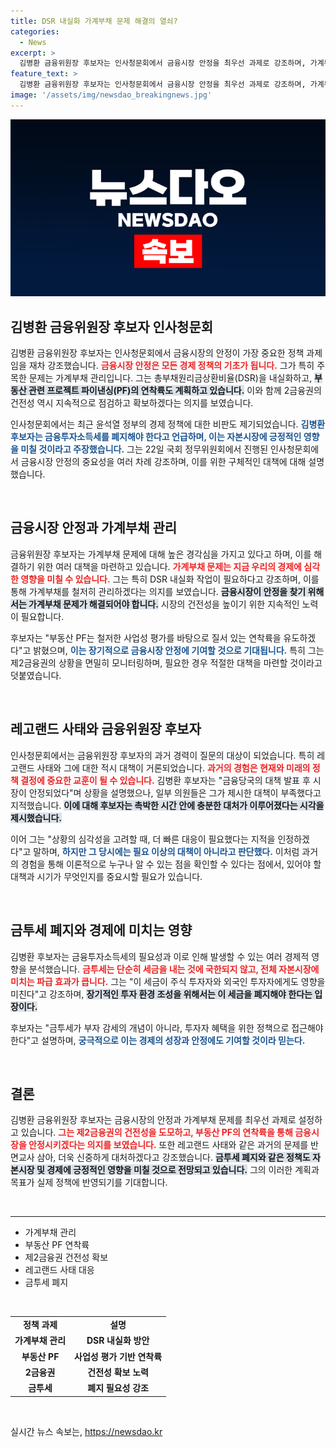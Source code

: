 ```yaml
---
title: DSR 내실화 가계부채 문제 해결의 열쇠?
categories:
  - News
excerpt: >
  김병환 금융위원장 후보자는 인사청문회에서 금융시장 안정을 최우선 과제로 강조하며, 가계부채 관리와 부동산 PF 연착륙 필요성을 언급했다. 레고랜드 사태에 대한 야당의 지적 속에서도 금투세 폐지의 필요성을 주장, 경제 정책에 대한 전반적인 경과를 돌아보았다. 클릭 유도!
feature_text: >
  김병환 금융위원장 후보자는 인사청문회에서 금융시장 안정을 최우선 과제로 강조하며, 가계부채 관리와 부동산 PF 연착륙 필요성을 언급했다. 레고랜드 사태에 대한 야당의 지적 속에서도 금투세 폐지의 필요성을 주장, 경제 정책에 대한 전반적인 경과를 돌아보았다. 클릭 유도!
image: '/assets/img/newsdao_breakingnews.jpg'
---
```


<p><img src="/assets/img/newsdao_breakingnews.jpg" alt="ranknews 속보" /></p>

<h2 data-ke-size="size26">김병환 금융위원장 후보자 인사청문회</h2>

<p data-ke-size="size16">김병환 금융위원장 후보자는 인사청문회에서 금융시장의 안정이 가장 중요한 정책 과제임을 재차 강조했습니다. <b><span style="color: #ee2323;">금융시장 안정은 모든 경제 정책의 기초가 됩니다.</span></b> 그가 특히 주목한 문제는 가계부채 관리입니다. 그는 총부채원리금상환비율(DSR)을 내실화하고, <b><span style="background-color: #21538527;">부동산 관련 프로젝트 파이낸싱(PF)의 연착륙도 계획하고 있습니다.</span></b> 이와 함께 2금융권의 건전성 역시 지속적으로 점검하고 확보하겠다는 의지를 보였습니다.</p>

<p data-ke-size="size16">인사청문회에서는 최근 윤석열 정부의 경제 정책에 대한 비판도 제기되었습니다. <b><span style="color: #1a5490;">김병환 후보자는 금융투자소득세를 폐지해야 한다고 언급하며, 이는 자본시장에 긍정적인 영향을 미칠 것이라고 주장했습니다.</span></b> 그는 22일 국회 정무위원회에서 진행된 인사청문회에서 금융시장 안정의 중요성을 여러 차례 강조하며, 이를 위한 구체적인 대책에 대해 설명했습니다.</p>

<p data-ke-size="size16">&nbsp;</p>

<h2 data-ke-size="size26">금융시장 안정과 가계부채 관리</h2>

<p data-ke-size="size16">금융위원장 후보자는 가계부채 문제에 대해 높은 경각심을 가지고 있다고 하며, 이를 해결하기 위한 여러 대책을 마련하고 있습니다. <b><span style="color: #ee2323;">가계부채 문제는 지금 우리의 경제에 심각한 영향을 미칠 수 있습니다.</span></b> 그는 특히 DSR 내실화 작업이 필요하다고 강조하며, 이를 통해 가계부채를 철저히 관리하겠다는 의지를 보였습니다. <b><span style="background-color: #21538527;">금융시장이 안정을 찾기 위해서는 가계부채 문제가 해결되어야 합니다.</span></b> 시장의 건전성을 높이기 위한 지속적인 노력이 필요합니다.</p>

<p data-ke-size="size16">후보자는 "부동산 PF는 철저한 사업성 평가를 바탕으로 질서 있는 연착륙을 유도하겠다"고 밝혔으며, <b><span style="color: #1a5490;">이는 장기적으로 금융시장 안정에 기여할 것으로 기대됩니다.</span></b> 특히 그는 제2금융권의 상황을 면밀히 모니터링하며, 필요한 경우 적절한 대책을 마련할 것이라고 덧붙였습니다.</p>

<p data-ke-size="size16">&nbsp;</p>

<h2 data-ke-size="size26">레고랜드 사태와 금융위원장 후보자</h2>

<p data-ke-size="size16">인사청문회에서는 금융위원장 후보자의 과거 경력이 질문의 대상이 되었습니다. 특히 레고랜드 사태와 그에 대한 적시 대책이 거론되었습니다. <b><span style="color: #ee2323;">과거의 경험은 현재와 미래의 정책 결정에 중요한 교훈이 될 수 있습니다.</span></b> 김병환 후보자는 "금융당국의 대책 발표 후 시장이 안정되었다"며 상황을 설명했으나, 일부 의원들은 그가 제시한 대책이 부족했다고 지적했습니다. <b><span style="background-color: #21538527;">이에 대해 후보자는 촉박한 시간 안에 충분한 대처가 이루어졌다는 시각을 제시했습니다.</span></b></p>

<p data-ke-size="size16">이어 그는 "상황의 심각성을 고려할 때, 더 빠른 대응이 필요했다는 지적을 인정하겠다"고 말하며, <b><span style="color: #1a5490;">하지만 그 당시에는 필요 이상의 대책이 아니라고 판단했다.</span></b> 이처럼 과거의 경험을 통해 이론적으로 누구나 알 수 있는 점을 확인할 수 있다는 점에서, 있어야 할 대책과 시기가 무엇인지를 중요시할 필요가 있습니다.</p>

<p data-ke-size="size16">&nbsp;</p>

<h2 data-ke-size="size26">금투세 폐지와 경제에 미치는 영향</h2>

<p data-ke-size="size16">김병환 후보자는 금융투자소득세의 필요성과 이로 인해 발생할 수 있는 여러 경제적 영향을 분석했습니다. <b><span style="color: #ee2323;">금투세는 단순히 세금을 내는 것에 국한되지 않고, 전체 자본시장에 미치는 파급 효과가 큽니다.</span></b> 그는 "이 세금이 주식 투자자와 외국인 투자자에게도 영향을 미친다"고 강조하며, <b><span style="background-color: #21538527;">장기적인 투자 환경 조성을 위해서는 이 세금을 폐지해야 한다는 입장이다.</span></b></p>

<p data-ke-size="size16">후보자는 "금투세가 부자 감세의 개념이 아니라, 투자자 혜택을 위한 정책으로 접근해야 한다"고 설명하며, <b><span style="color: #1a5490;">궁극적으로 이는 경제의 성장과 안정에도 기여할 것이라 믿는다.</span></b></p>

<p data-ke-size="size16">&nbsp;</p>

<h2 data-ke-size="size26">결론</h2>

<p data-ke-size="size16">김병환 금융위원장 후보자는 금융시장의 안정과 가계부채 문제를 최우선 과제로 설정하고 있습니다. <b><span style="color: #ee2323;">그는 제2금융권의 건전성을 도모하고, 부동산 PF의 연착륙을 통해 금융시장을 안정시키겠다는 의지를 보였습니다.</span></b> 또한 레고랜드 사태와 같은 과거의 문제를 반면교사 삼아, 더욱 신중하게 대처하겠다고 강조했습니다. <b><span style="background-color: #21538527;">금투세 폐지와 같은 정책도 자본시장 및 경제에 긍정적인 영향을 미칠 것으로 전망되고 있습니다.</span></b> 그의 이러한 계획과 목표가 실제 정책에 반영되기를 기대합니다.</p>

<p data-ke-size="size16">&nbsp;</p>

<hr />

<ul>
    <li>가계부채 관리</li>
    <li>부동산 PF 연착륙</li>
    <li>제2금융권 건전성 확보</li>
    <li>레고랜드 사태 대응</li>
    <li>금투세 폐지</li>
</ul>

<p data-ke-size="size16">&nbsp;</p>

<table>
    <tr>
        <td style="text-align: center; height: 17px;"><b>정책 과제</b></td>
        <td style="text-align: center; height: 17px;"><b>설명</b></td>
    </tr>
    <tr>
        <td style="text-align: center; height: 17px;"><b>가계부채 관리</b></td>
        <td style="text-align: center; height: 17px;"><b>DSR 내실화 방안</b></td>
    </tr>
    <tr>
        <td style="text-align: center; height: 17px;"><b>부동산 PF</b></td>
        <td style="text-align: center; height: 17px;"><b>사업성 평가 기반 연착륙</b></td>
    </tr>
    <tr>
        <td style="text-align: center; height: 17px;"><b>2금융권</b></td>
        <td style="text-align: center; height: 17px;"><b>건전성 확보 노력</b></td>
    </tr>
    <tr>
        <td style="text-align: center; height: 17px;"><b>금투세</b></td>
        <td style="text-align: center; height: 17px;"><b>폐지 필요성 강조</b></td>
    </tr>
</table>

<p data-ke-size="size16">&nbsp;</p>
실시간 뉴스 속보는, <a href="https://newsdao.kr" rel="dofollow">https://newsdao.kr</a>


